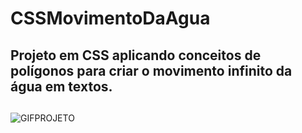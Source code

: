 # CSSMovimentoDaAgua
## Projeto em CSS aplicando conceitos de polígonos para criar o movimento infinito da água em textos.
##
![GIFPROJETO](https://github.com/victorloureiro1/CSSMovimentoDaAgua/blob/main/agua.gif)


